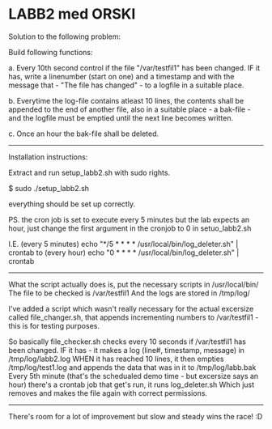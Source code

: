 # LABB2 med ORSKI

Solution to the following problem:

Build following functions:

a. Every 10th second control if the file "/var/testfil1" has been changed.
IF it has, write a linenumber (start on one) and a timestamp and with the message that - "The file has changed" - to a logfile in a suitable place.

b. Everytime the log-file contains atleast 10 lines, the contents shall be appended to the end of another file, also in a suitable place - a bak-file - and the logfile must be emptied until the next line becomes written.

c. Once an hour the bak-file shall be deleted.

---

Installation instructions:

Extract and run setup_labb2.sh with sudo rights.

$ sudo ./setup_labb2.sh

everything should be set up correctly.

PS. the cron job is set to execute every 5 minutes but the lab expects an hour, just change the first argument in the cronjob to 0 in setuo_labb2.sh

I.E. 
(every 5 minutes)
echo "*/5 * * * * /usr/local/bin/log_deleter.sh" | crontab 
to
(every hour)
echo "0 * * * * /usr/local/bin/log_deleter.sh" | crontab

---

What the script actually does is, put the necessary scripts in /usr/local/bin/
The file to be checked is /var/testfil1
And the logs are stored in /tmp/log/

I've added a script which wasn't really necessary for the actual excersize called file_changer.sh, that appends incrementing numbers to /var/testfil1 - this is for testing purposes.

So basically file_checker.sh checks every 10 seconds if /var/testfil1 has been changed.
IF it has - it makes a log (line#, timestamp, message) in /tmp/log/labb2.log
WHEN it has reached 10 lines, it then empties /tmp/log/test1.log and appends the data that was in it to /tmp/log/labb.bak
Every 5th minute (that's the schedualed demo time - but excersize says an hour) there's a crontab job that get's run, it runs log_deleter.sh
Which just removes and makes the file again with correct permissions.

---

There's room for a lot of improvement but slow and steady wins the race! :D
